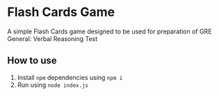 # Flash Cards Game

A simple Flash Cards game designed to be used for preparation of GRE General: Verbal Reasoning Test

## How to use

1. Install `npm` dependencies using `npm i`
2. Run using `node index.js`
